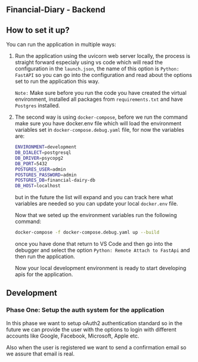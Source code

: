 ## Financial-Diary - Backend

## How to set it up?

You can run the application in multiple ways:

1. Run the application using the uvicorn web server locally, the process is straight forward especialy using vs code which will read the configuration in the `launch.json`, the name of this option is `Python: FastAPI` so you can go into the configuration and read about the options set to run the application this way.

   `Note:` Make sure before you run the code you have created the virtual environment, installed all packages from `requirements.txt` and have `Postgres` installed.

2. The second way is using `docker-compose`, before we run the command make sure you have docker.env file which will load the environment variables set in `docker-compose.debug.yaml` file, for now the variables are:

   ```bash
   ENVIRONMENT=development
   DB_DIALECT=postgresql
   DB_DRIVER=psycopg2
   DB_PORT=5432
   POSTGRES_USER=admin
   POSTGRES_PASSWORD=admin
   POSTGRES_DB=financial-dairy-db
   DB_HOST=localhost
   ```

   but in the future the list will expand and you can track here what variables are needed so you can update your local `docker.env` file.

   Now that we seted up the environment variables run the following command:

   ```bash
   docker-compose -f docker-compose.debug.yaml up --build
   ```

   once you have done that return to VS Code and then go into the debugger and select the option `Python: Remote Attach to FastApi` and then run the application.

   Now your local development environment is ready to start developing apis for the application.

## Development

### Phase One: Setup the auth system for the application

In this phase we want to setup oAuth2 authentication standard so in the future we can provide the user with the options to login with different accounts like Google, Facebook, Microsoft, Apple etc.

Also when the user is registered we want to send a confirmation email so we assure that email is real.
